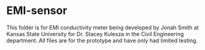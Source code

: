 # EMI-sensor

This folder is for EMI conductivity meter being developed by Jonah Smith at Kansas State University for Dr. Stacey Kulesza in the Civil 
Engineering department.
All files are for the prototype and have only had limited testing.
